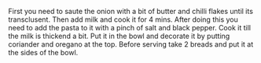 First you need to saute the onion with a bit of butter and chilli flakes until its transclusent.
Then add milk and cook it for 4 mins.
After doing this you need to add the pasta to it with a pinch of salt and black pepper.
Cook it till the milk is thickend a bit.
Put it in the bowl and decorate it by putting coriander and oregano at the top.
Before serving take 2 breads and put it at the sides of the bowl.
